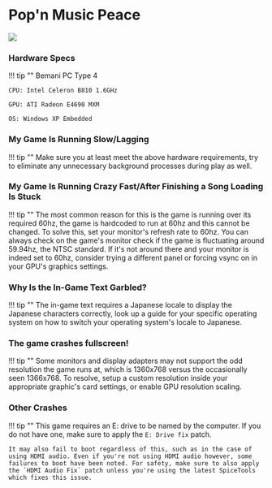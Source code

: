 # Pop'n Music Peace
<img class="header-logo" src="/img/bemani/popn/peace/logo.png">

### Hardware Specs

!!! tip ""
	Bemani PC Type 4

	CPU: Intel Celeron B810 1.6GHz

	GPU: ATI Radeon E4690 MXM

	OS: Windows XP Embedded

### My Game Is Running Slow/Lagging

!!! tip ""
	Make sure you at least meet the above hardware requirements, try to eliminate any unnecessary background processes during play as well.

### My Game Is Running Crazy Fast/After Finishing a Song Loading Is Stuck

!!! tip ""
	The most common reason for this is the game is running over its required 60hz, the game is hardcoded to run at 60hz and this cannot be changed. To solve this, set your monitor's refresh rate to 60hz. You can always check on the game's monitor check if the game is fluctuating around 59.94hz, the NTSC standard. If it's not around there and your monitor is indeed set to 60hz, consider trying a different panel or forcing vsync on in your GPU's graphics settings.

### Why Is the In-Game Text Garbled?

!!! tip ""
	The in-game text requires a Japanese locale to display the Japanese characters correctly, look up a guide for your specific operating system on how to switch your operating system's locale to Japanese.

### The game crashes fullscreen!

!!! tip ""
	Some monitors and display adapters may not support the odd resolution the game runs at, which is 1360x768 versus the occasionally seen 1366x768. To resolve, setup a custom resolution inside your appropriate graphic's card settings, or enable GPU resolution scaling.

### Other Crashes

!!! tip ""
	This game requires an E: drive to be named by the computer. If you do not have one, make sure to apply the `E: Drive fix` patch.

	It may also fail to boot regardless of this, such as in the case of using HDMI audio. Even if you're not using HDMI audio however, some failures to boot have been noted. For safety, make sure to also apply the `HDMI Audio Fix` patch unless you're using the latest SpiceTools which fixes this issue.